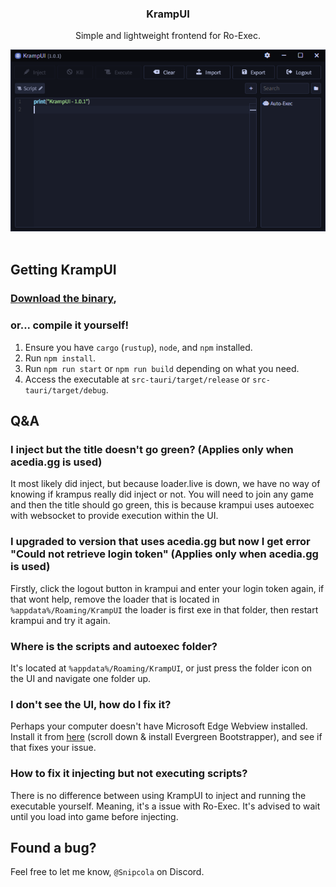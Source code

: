 <div align="center">
    <h3>KrampUI</h3>
    <p>Simple and lightweight frontend for Ro-Exec.</p>
    <img src="./assets/showcase.png" alt="An image which showcases KrampUI application." width="600"/>
</div>
<br />

## Getting KrampUI
### [Download the binary](https://git.snipcola.com/snipcola/KrampUI/releases/latest),

### or... compile it yourself!
1. Ensure you have `cargo` (`rustup`), `node`, and `npm` installed.
2. Run `npm install`.
3. Run `npm run start` or `npm run build` depending on what you need.
4. Access the executable at `src-tauri/target/release` or `src-tauri/target/debug`.

## Q&A

### I inject but the title doesn't go green? (Applies only when acedia.gg is used)
It most likely did inject, but because loader.live is down, we have no way of knowing if krampus really did inject or not.
You will need to join any game and then the title should go green, this is because krampui uses autoexec with websocket to provide execution within the UI.

### I upgraded to version that uses acedia.gg but now I get error "Could not retrieve login token" (Applies only when acedia.gg is used)
Firstly, click the logout button in krampui and enter your login token again, if that wont help, remove the loader that is located in `%appdata%/Roaming/KrampUI` the loader is first exe in that folder, then restart krampui and try it again.

### Where is the scripts and autoexec folder?
It's located at ``%appdata%/Roaming/KrampUI``, or just press the folder icon on the UI and navigate one folder up.

### I don't see the UI, how do I fix it?
Perhaps your computer doesn't have Microsoft Edge Webview installed.</br>
Install it from <a href="https://developer.microsoft.com/en-us/microsoft-edge/webview2" target="_blank">here</a> (scroll down & install Evergreen Bootstrapper), and see if that fixes your issue.

### How to fix it injecting but not executing scripts?
There is no difference between using KrampUI to inject and running the executable yourself.
Meaning, it's a issue with Ro-Exec. It's advised to wait until you load into game before injecting.

## Found a bug?
Feel free to let me know, ``@Snipcola`` on Discord.